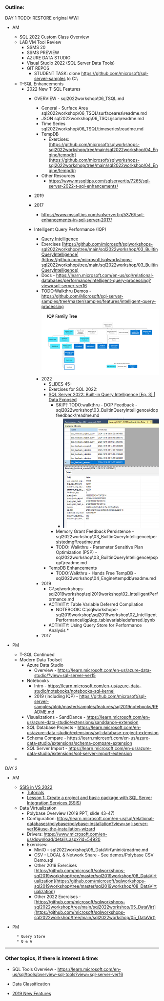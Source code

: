 ### Outline:

DAY 1
TODO: RESTORE original WWI



* AM 
    * SQL 2022 Custom Class Overview
    * LAB VM Tool Review
        * SSMS 20
        * SSMS PREVIEW
        * AZURE DATA STUDIO
        * Visual Studio 2022 (SQL Server Data Tools)
        * GIT REPOS
            * STUDENT TASK: clone https://github.com/microsoft/sql-server-samples to C:\
    * T-SQL Enhancements
        * 2022 New T-SQL Features
            * OVERVIEW - sql2022workshop\06_TSQL.md
                * General - Surface Area sql2022workshop\06_TSQL\surfacearea\readme.md
                * JSON sql2022workshop\06_TSQL\json\readme.md
                * Time Series sql2022workshop\06_TSQL\timeseries\readme.md
                * TempDB
                    * Exercises: [https://github.com/microsoft/sqlworkshops-sql2022workshop/tree/main/sql2022workshop/04_Engine/tempdb](https://github.com/microsoft/sqlworkshops-sql2022workshop/tree/main/sql2022workshop/04_Engine/tempdb)
                * Other Resources
                    * https://www.mssqltips.com/sqlservertip/7265/sql-server-2022-t-sql-enhancements/

            * 2019  
            * 2017
                * https://www.mssqltips.com/sqlservertip/5376/tsql-enhancements-in-sql-server-2017/              
            * Intelligent Query Performance (IQP)
                * [Query Intelligence](https://github.com/microsoft/sqlworkshops-sql2022workshop/blob/main/sql2022workshop/03_BuiltinQueryIntelligence.md)
                * Exercises [https://github.com/microsoft/sqlworkshops-sql2022workshop/tree/main/sql2022workshop/03_BuiltinQueryIntelligence](https://github.com/microsoft/sqlworkshops-sql2022workshop/tree/main/sql2022workshop/03_BuiltinQueryIntelligence)
                * Docs - https://learn.microsoft.com/en-us/sql/relational-databases/performance/intelligent-query-processing?view=sql-server-ver16
                * TODO:Walkthru Demos - https://github.com/Microsoft/sql-server-samples/tree/master/samples/features/intelligent-query-processing
            ![IQP Family Tree](iqp_family_tree.png)
                * 2022 
                    * SLIDES 45-
                    * Exercises for SQL 2022: 
                    * [SQL Server 2022: Built-in Query Intelligence [Ep. 3] | Data Exposed](https://www.youtube.com/watch?v=Nd0mKM3O3sQ&list=PL3EZ3A8mHh0yZEkyK_Gqe3D1v3_SuP01O&index=3)
                        * SKIP? TODO:walkthru - DOP Feedback - sql2022workshop\03_BuiltinQueryIntelligence\dopfeedback\readme.md
                            * ![XEvent DOP Feedback](xevent_dop_feedback.png)
                        * Memory Grant Feedback Persistence - sql2022workshop\03_BuiltinQueryIntelligence\persistedmgf\readme.md
                        * TODO: Walkthru - Parameter Sensitive Plan Optimization (PSP) - sql2022workshop\03_BuiltinQueryIntelligence\pspopt\readme.md
                    * TempDB Enhancements
                        * TODO:Walkthru - Hands Free TempDB - sql2022workshop\04_Engine\tempdb\readme.md            
                * 2019 
                    * C:\sqlworkshops-sql2019workshop\sql2019workshop\02_IntelligentPerformance.md
                    * ACTIVITY: Table Variable Deferred Compilation
                        * NOTEBOOK: C:\sqlworkshops-sql2019workshop\sql2019workshop\02_IntelligentPerformance\iqp\iqp_tablevariabledeferred.ipynb
                    * ACTIVITY: Using Query Store for Performance Analysis
                        * 
                * 2017


                

 * PM
    * T-SQL Continued
    * Modern Data Toolset
        * Azure Data Studio
            * Overview - https://learn.microsoft.com/en-us/azure-data-studio/?view=sql-server-ver15
        * Notebooks
            * Intro - https://learn.microsoft.com/en-us/azure-data-studio/notebooks/notebooks-sql-kernel
            * 2019 (including IQP) - https://github.com/microsoft/sql-server-samples/blob/master/samples/features/sql2019notebooks/README.md
        * Visualizations - SandDance - https://learn.microsoft.com/en-us/azure-data-studio/extensions/sanddance-extension
        * SQL Database Projects - https://learn.microsoft.com/en-us/azure-data-studio/extensions/sql-database-project-extension
        * Schema Compare - https://learn.microsoft.com/en-us/azure-data-studio/extensions/schema-compare-extension
        * SQL Server Import - https://learn.microsoft.com/en-us/azure-data-studio/extensions/sql-server-import-extension
    * 

DAY 2



* AM
    * [SSIS in VS 2022](https://techcommunity.microsoft.com/t5/sql-server-integration-services/bg-p/SSIS)
        * [Tutorials](https://learn.microsoft.com/en-us/sql/integration-services/integration-services-tutorials?view=sql-server-ver16)
        * [Lesson 1: Create a project and basic package with SQL Server Integration Services (SSIS)](https://learn.microsoft.com/en-us/sql/integration-services/lesson-1-create-a-project-and-basic-package-with-ssis?view=sql-server-ver16)
    * Data Virtualization
        * Polybase Overview (2019 PPT, slide 43-47)
        * Configuration: https://learn.microsoft.com/en-us/sql/relational-databases/polybase/polybase-installation?view=sql-server-ver16#use-the-installation-wizard
        * Drivers: https://www.microsoft.com/en-us/download/details.aspx?id=54920
        * Exercises: 
            * MinIO - sql2022workshop\05_DataVirt\minio\readme.md
            * CSV - LOCAL & Network Share - See demos/Polybase CSV Demo.sql   
            * Other 2019 Exercises [https://github.com/microsoft/sqlworkshops-sql2019workshop/tree/master/sql2019workshop/08_DataVirtualization](https://github.com/microsoft/sqlworkshops-sql2019workshop/tree/master/sql2019workshop/08_DataVirtualization) 
            * Other 2022 Exercises - [https://github.com/microsoft/sqlworkshops-sql2022workshop/tree/main/sql2022workshop/05_DataVirt](https://github.com/microsoft/sqlworkshops-sql2022workshop/tree/main/sql2022workshop/05_DataVirt)

* PM

        * Query Store
        * Q & A


---

### Other topics, if there is interest & time:

- SQL Tools Overview - https://learn.microsoft.com/en-us/sql/tools/overview-sql-tools?view=sql-server-ver16
- Data Classification


- [2019 New  Features](https://github.com/microsoft/sqlworkshops-sql2019workshop/tree/master/sql2019workshop)